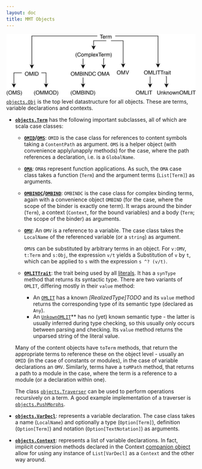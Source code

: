 ```yaml
---
layout: doc
title: MMT Objects
---
```

![data structures](../../img/Term.jpg)
[`objects.Obj`](apidoc://info.kwarc.mmt.api.objects.Obj) is the top level datastructure for all objects.
These are terms, variable declarations and contexts.

* **[`objects.Term`](apidoc://info.kwarc.mmt.api.objects.Term)** has the following important subclasses, all of which are scala case classes:
  * **[`OMID`](apidoc://info.kwarc.mmt.api.objects.OMID)/[`OMS`](apidoc://info.kwarc.mmt.api.objects.OMS$)**: `OMID` is the case class for references to content symbols taking a `ContentPath` as argument. `OMS` is a helper object (with convenience apply/unapply methods) for the case, where the path references a declaration, i.e. is a `GlobalName`.
  * **[`OMA`](apidoc://info.kwarc.mmt.api.objects.OMA)**: `OMA`s represent function applications. As such, the `OMA` case class takes a function (`Term`) and the argument terms (`List[Term]`) as arguments.
  * **[`OMBINDC`](apidoc://info.kwarc.mmt.api.objects.OMBINDC)/[`OMBIND`](apidoc://info.kwarc.mmt.api.objects.OMBIND$)**: `OMBINDC` is the case class for complex binding terms, again with a convenience object `OMBIND` (for the case, where the scope of the binder is exactly one term). It wraps around the binder (`Term`), a context (`Context`, for the bound variables) and a body (`Term`; the scope of the binder) as arguments.
  * **[`OMV`](apidoc://info.kwarc.mmt.api.objects.OMV)**: An `OMV` is a reference to a variable. The case class takes the `LocalName` of the referenced variable (or a `string`) as argument.

    `OMV`s can be substituted by arbitrary terms in an object. For `v:OMV`, `t:Term` and `s:Obj`, the expression `v/t` yields a Substitution of `v` by `t`, which can be applied to `s` with the expression `s ^? (v/t)`. 
  
  * **[`OMLITTrait`](apidoc://info.kwarc.mmt.api.objects.OMLITTrait)**: the trait being used by all [literals](../../language/literals.html). It has a `synType` method that returns its syntactic type. There are two variants of `OMLIT`, differing mostly in their `value` method:
    * An [`OMLIT`](apidoc://info.kwarc.mmt.api.objects.OMLIT) has a known *[RealizedType]TODO* and its `value` method returns the corresponding type of its semantic type (declared as `Any`).
    * An [`UnkownOMLIT`](apidoc://info.kwarc.mmt.api.objects.UnknownOMLIT)** has no (yet) known semantic type - the latter is usually inferred during type checking, so this usually only occurs between parsing and checking. Its `value` method returns the unparsed string of the literal value.

  Many of the content objects have `toTerm` methods, that return the appropriate terms to reference these on the object level - usually an `OMID` (in the case of constants or modules), in the case of variable declarations an `OMV`. Similarly, terms have a `toMPath` method, that returns a path to a module in the case, where the term is a reference to a module (or a declaration within one).
  
  The class [`objects.Traverser`](apidoc://info.kwarc.mmt.api.objects.Traverser) can be used to perform operations recursively on a term. A good example implementation of a traverser is [`objects.PushMorphs`](apidoc://info.kwarc.mmt.api.objects.PushMorphs).
* **[`objects.VarDecl`](apidoc://info.kwarc.mmt.api.objects.VarDecl)**: represents a variable declaration. The case class takes a name (`LocalName`) and optionally a type (`Option[Term]`), definition (`Option[Term]`) and notation (`Option[TextNotation]`) as arguments.
* **[`objects.Context`](apidoc://info.kwarc.mmt.api.objects.Context)**: represents a list of variable declarations. In fact, implicit conversion methods declared in the Context [companion object](apidoc://info.kwarc.mmt.api.objects.Context$) allow for using any
instance of `List[VarDecl]` as a `Context` and the other way around.
